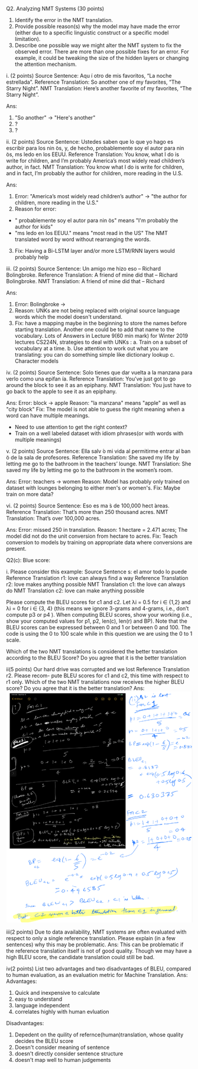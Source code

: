 Q2. Analyzing NMT Systems (30 points)
1. Identify the error in the NMT translation.
2. Provide possible reason(s) why the model may have made the error (either due to a specific
linguistic construct or a specific model limitation).
3. Describe one possible way we might alter the NMT system to fix the observed error. There
are more than one possible fixes for an error. For example, it could be tweaking the size of the hidden layers or changing the attention mechanism.


i. (2 points) Source Sentence: Aqu ́ı otro de mis favoritos, “La noche estrellada”. 
Reference Translation: So another one of my favorites, “The Starry Night”. 
NMT Translation: Here’s another favorite of my favorites, “The Starry Night”.

Ans:
1. "So another" -> "Here's another"
2. ? 
3. ?

ii. (2 points) Source Sentence: Ustedes saben que lo que yo hago es escribir para los nin ̃os, y, de hecho, probablemente soy el autor para nin ̃os, ms ledo en los EEUU.
Reference Translation: You know, what I do is write for children, and I’m probably America’s most widely read children’s author, in fact.
NMT Translation: You know what I do is write for children, and in fact, I’m probably the author for children, more reading in the U.S.

Ans:
1. Error: "America’s most widely read children’s author" -> "the author for children, more reading in the U.S." 
2. Reason for error: 
  - " probablemente soy el autor para nin ̃os" means "I'm probably the author for kids"
  - "ms ledo en los EEUU." means "most read in the US"
  The NMT translated word by word without rearranging the words. 
3. Fix: Having a Bi-LSTM layer and/or more LSTM/RNN layers would probably help


iii. (2 points) Source Sentence: Un amigo me hizo eso – Richard Bolingbroke.
Reference Translation: A friend of mine did that – Richard Bolingbroke.
NMT Translation: A friend of mine did that – Richard <unk>

Ans:
1. Error: Bolingbroke -> <unk>
2. Reason: UNKs are not being replaced with original source language words which the model doesn't understand.
3. Fix: have a mapping maybe in the beginning to store the names before starting translation. Another one could be to add that name to the vocabulary. 
Lots of Answers in Lecture 9(60 min mark) for Winter 2019 lectures CS224N, strategies to deal with UNKs :
a. Train on a subset of vocabulary at a time.
b. Use attention to work out what you are translating: you can do something simple like dictionary lookup
c. Character models


iv. (2 points) Source Sentence: Solo tienes que dar vuelta a la manzana para verlo como una epifan ́ıa.
Reference Translation: You’ve just got to go around the block to see it as an epiphany. 
NMT Translation: You just have to go back to the apple to see it as an epiphany.

Ans:
Error: block -> apple
Reason: "la manzana" means "apple" as well as "city block"
Fix: The model is not able to guess the right meaning when a word can have multiple meanings. 
- Need to use attention to get the right context?
- Train on a well labeled dataset with idiom phrases(or with words with multiple meanings)


v. (2 points) Source Sentence: Ella salv ́o mi vida al permitirme entrar al ban ̃o de la sala de profesores.
Reference Translation: She saved my life by letting me go to the bathroom in the teachers’ lounge.
NMT Translation: She saved my life by letting me go to the bathroom in the women’s room.

Ans:
Error: teachers -> women
Reason: Model has probably only trained on dataset with lounges belonging to either men's or women's. 
Fix: Maybe train on more data?


vi. (2 points) Source Sentence: Eso es ma ́s de 100,000 hect ́areas. 
Reference Translation: That’s more than 250 thousand acres. 
NMT Translation: That’s over 100,000 acres.

Ans:
Error: missed 250 in translation.
Reason: 1 hectare = 2.471 acres; The model did not do the unit conversion from hectare to acres.
Fix: Teach conversion to models by training on appropriate data where conversions are present.



Q2(c): Blue score:

i.
Please consider this example:
Source Sentence s: el amor todo lo puede 
Reference Translation r1: love can always find a way 
Reference Translation r2: love makes anything possible 
NMT Translation c1: the love can always do
NMT Translation c2: love can make anything possible

Please compute the BLEU scores for c1 and c2. Let λi = 0.5 for i ∈ {1,2} and λi = 0 for i ∈ {3, 4} (this means we ignore 3-grams and 4-grams, i.e., don’t compute p3 or p4 ). When computing BLEU scores, show your working (i.e., show your computed values for p1, p2, len(c), len(r) and BP). Note that the BLEU scores can be expressed between 0 and 1 or between 0 and 100. The code is using the 0 to 100 scale while in this question we are using the 0 to 1 scale.

Which of the two NMT translations is considered the better translation according to the BLEU Score? Do you agree that it is the better translation


ii(5 points) Our hard drive was corrupted and we lost Reference Translation r2. Please recom- pute BLEU scores for c1 and c2, this time with respect to r1 only. Which of the two NMT translations now receives the higher BLEU score? Do you agree that it is the better translation? 
Ans:
![alt text](bleu_score.png)


iii(2 points) Due to data availability, NMT systems are often evaluated with respect to only a single reference translation. Please explain (in a few sentences) why this may be problematic. 
Ans: This can be problematic if the reference translation itself is not of good quality. Though we may have a high BLEU score, the candidate translation could still be bad. 

iv(2 points) List two advantages and two disadvantages of BLEU, compared to human evaluation, as an evaluation metric for Machine Translation.
Ans:
Advantages:
1. Quick and inexpensive to calculate
2. easy to understand
3. language independent
4. correlates highly with human evluation

Disadvantages:
1. Depedent on the quility of refernce(human)translation, whose quality decides the BLEU score
2. Doesn't consider meaning of sentence
3. doesn't directly consider sentence structure
4. doesn't map well to human judgements



